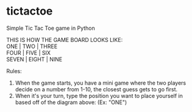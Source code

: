 # tictactoe
Simple Tic Tac Toe game in Python

THIS IS HOW THE GAME BOARD LOOKS LIKE: <br>
ONE   | TWO   | THREE <br>
FOUR  | FIVE  | SIX <br>
SEVEN | EIGHT | NINE <br>

Rules:
1. When the game starts, you have a mini game where the two players decide on a number from 1-10, the closest guess gets to go first.
2. When it's your turn, type the position you want to place yourself in based off of the diagram above: (Ex: "ONE")
